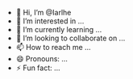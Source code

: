 - 👋 Hi, I’m @Iarlhe
- 👀 I’m interested in ...
- 🌱 I’m currently learning ...
- 💞️ I’m looking to collaborate on ...
- 📫 How to reach me ...
- 😄 Pronouns: ...
- ⚡ Fun fact: ...

<!---
Iarlhe/Iarlhe is a ✨ special ✨ repository because its `README.md` (this file) appears on your GitHub profile.
You can click the Preview link to take a look at your changes.
--->
